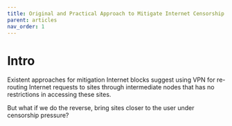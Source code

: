 ```yaml
---
title: Original and Practical Approach to Mitigate Internet Censorship and Privacy Issues
parent: articles
nav_order: 1
---
```


# Intro

Existent approaches for mitigation Internet blocks suggest using VPN for re-routing 
Internet requests to sites through intermediate nodes that has no restrictions in accessing these sites.

But what if we do the reverse, bring sites closer to the user under censorship pressure?

